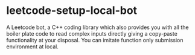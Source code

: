 # leetcode-setup-local-bot
A Leetcode bot, a C++ coding library which also provides you with all the boiler plate code to read complex inputs directly giving a copy-paste functionality at your disposal. You can imitate function only submission environment at local.  

